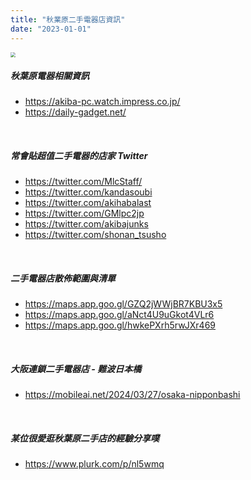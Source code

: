 ```yaml
---
title: "秋業原二手電器店資訊"
date: "2023-01-01"
---
```


<img src="https://i.imgur.com/EOXYCV1.jpg)" style="zoom:50%" />

</br>

##### 秋葉原電器相關資訊
* https://akiba-pc.watch.impress.co.jp/
* https://daily-gadget.net/

</br>

##### 常會貼超值二手電器的店家 Twitter
* https://twitter.com/MlcStaff/
* https://twitter.com/kandasoubi
* https://twitter.com/akihabalast
* https://twitter.com/GMlpc2jp
* https://twitter.com/akibajunks
* https://twitter.com/shonan_tsusho

</br>

##### 二手電器店散佈範圍與清單
* https://maps.app.goo.gl/GZQ2jWWjBR7KBU3x5
* https://maps.app.goo.gl/aNct4U9uGkot4VLr6
* https://maps.app.goo.gl/hwkePXrh5rwJXr469

</br>

##### 大阪連鎖二手電器店 - 難波日本橋
* https://mobileai.net/2024/03/27/osaka-nipponbashi  

</br>

##### 某位很愛逛秋葉原二手店的經驗分享噗
* https://www.plurk.com/p/nl5wmq
